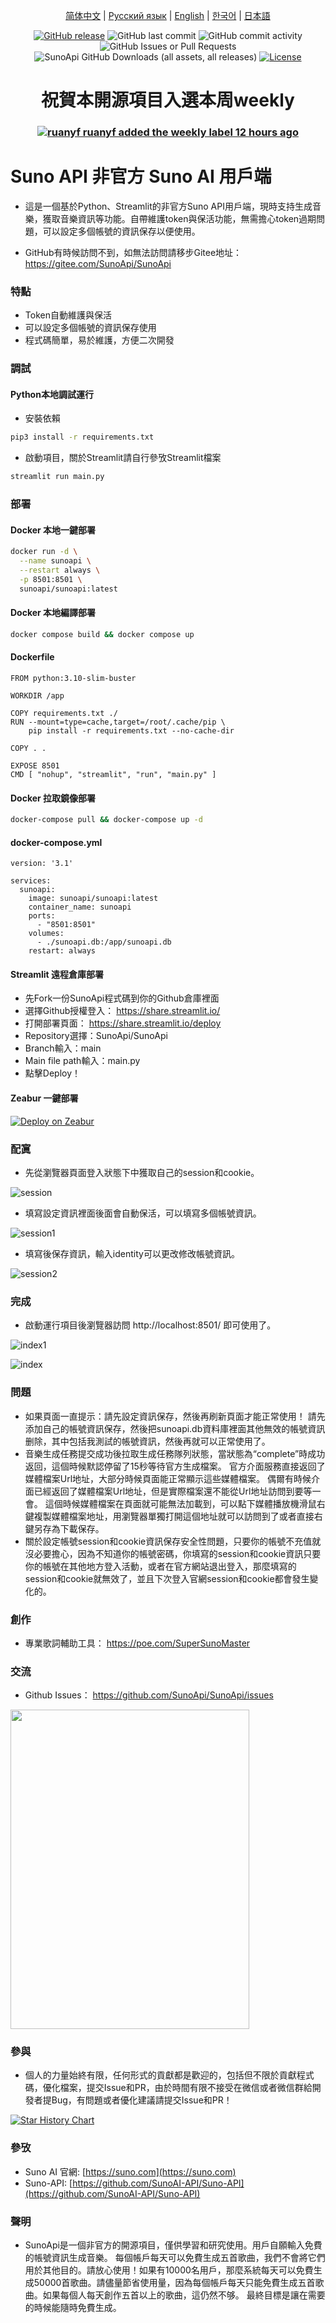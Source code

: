 <div align="center">

[简体中文](README_ZH.md) | [Русский язык](README_RU.md) | [English](README.md) | [한국어](README_KR.md) | [日本語](README_JP.md)


[![GitHub release](https://img.shields.io/static/v1?label=release&message=v1.0.0&color=blue)](https://www.github.com/novicezk/midjourney-proxy)  ![GitHub last commit](https://img.shields.io/github/last-commit/SunoApi/SunoApi)  ![GitHub commit activity](https://img.shields.io/github/commit-activity/t/SunoApi/SunoApi)  ![GitHub Issues or Pull Requests](https://img.shields.io/github/issues/SunoApi/SunoApi)  ![SunoApi GitHub Downloads (all assets, all releases)](https://img.shields.io/github/downloads/SunoApi/SunoApi/total)  [![License](https://img.shields.io/badge/license-MIT-4EB1BA.svg)](https://www.apache.org/licenses/LICENSE-2.0.html)


# 祝賀本開源項目入選本周weekly
### [![ruanyf](https://avatars.githubusercontent.com/u/905434?s=20) ruanyf added the weekly label 12 hours ago](https://github.com/ruanyf/weekly/issues/4263)

</div>


# Suno API 非官方 Suno AI 用戶端

- 這是一個基於Python、Streamlit的非官方Suno API用戶端，現時支持生成音樂，獲取音樂資訊等功能。自帶維護token與保活功能，無需擔心token過期問題，可以設定多個帳號的資訊保存以便使用。

- GitHub有時候訪問不到，如無法訪問請移步Gitee地址： https://gitee.com/SunoApi/SunoApi

### 特點

- Token自動維護與保活
- 可以設定多個帳號的資訊保存使用
- 程式碼簡單，易於維護，方便二次開發

### 調試

#### Python本地調試運行

- 安裝依賴

```bash
pip3 install -r requirements.txt
```

- 啟動項目，關於Streamlit請自行參攷Streamlit檔案

```bash
streamlit run main.py
```

### 部署

#### Docker 本地一鍵部署

```bash
docker run -d \
  --name sunoapi \
  --restart always \
  -p 8501:8501 \
  sunoapi/sunoapi:latest
```

#### Docker 本地編譯部署

```bash
docker compose build && docker compose up
```

#### Dockerfile

```docker
FROM python:3.10-slim-buster

WORKDIR /app

COPY requirements.txt ./
RUN --mount=type=cache,target=/root/.cache/pip \
    pip install -r requirements.txt --no-cache-dir

COPY . .

EXPOSE 8501
CMD [ "nohup", "streamlit", "run", "main.py" ]
```

#### Docker 拉取鏡像部署

```bash
docker-compose pull && docker-compose up -d
```

#### docker-compose.yml

```docker
version: '3.1'

services:
  sunoapi:
    image: sunoapi/sunoapi:latest
    container_name: sunoapi
    ports:
      - "8501:8501"
    volumes:
      - ./sunoapi.db:/app/sunoapi.db
    restart: always
```

#### Streamlit 遠程倉庫部署

- 先Fork一份SunoApi程式碼到你的Github倉庫裡面
- 選擇Github授權登入： https://share.streamlit.io/
- 打開部署頁面： https://share.streamlit.io/deploy
- Repository選擇：SunoApi/SunoApi
- Branch輸入：main
- Main file path輸入：main.py
- 點擊Deploy！

#### Zeabur 一鍵部署

[![Deploy on Zeabur](https://zeabur.com/button.svg)](https://zeabur.com/templates/5BLAEZ)

### 配寘

- 先從瀏覽器頁面登入狀態下中獲取自己的session和cookie。

![session](https://sunoapi.net/images/session.png)

- 填寫設定資訊裡面後面會自動保活，可以填寫多個帳號資訊。

![session1](https://sunoapi.net/images/session1.png)

- 填寫後保存資訊，輸入identity可以更改修改帳號資訊。

![session2](https://sunoapi.net/images/session2.png)

### 完成

- 啟動運行項目後瀏覽器訪問 http://localhost:8501/ 即可使用了。

![index1](https://sunoapi.net/images/index1.png)

![index](https://sunoapi.net/images/index.png)


### 問題

- 如果頁面一直提示：請先設定資訊保存，然後再刷新頁面才能正常使用！ 請先添加自己的帳號資訊保存，然後把sunoapi.db資料庫裡面其他無效的帳號資訊删除，其中包括我測試的帳號資訊，然後再就可以正常使用了。
- 音樂生成任務提交成功後拉取生成任務隊列狀態，當狀態為“complete”時成功返回，這個時候默認停留了15秒等待官方生成檔案。 官方介面服務直接返回了媒體檔案Url地址，大部分時候頁面能正常顯示這些媒體檔案。 偶爾有時候介面已經返回了媒體檔案Url地址，但是實際檔案還不能從Url地址訪問到要等一會。 這個時候媒體檔案在頁面就可能無法加載到，可以點下媒體播放機滑鼠右鍵複製媒體檔案地址，用瀏覽器單獨打開這個地址就可以訪問到了或者直接右鍵另存為下載保存。
- 關於設定帳號session和cookie資訊保存安全性問題，只要你的帳號不充值就沒必要擔心，因為不知道你的帳號密碼，你填寫的session和cookie資訊只要你的帳號在其他地方登入活動，或者在官方網站退出登入，那麼填寫的session和cookie就無效了，並且下次登入官網session和cookie都會發生變化的。


### 創作

- 專業歌詞輔助工具： https://poe.com/SuperSunoMaster


### 交流

- Github Issues： https://github.com/SunoApi/SunoApi/issues

<img src="https://sunoapi.net/images/wechat.jpg" width="382px" height="511px" />


### 參與

- 個人的力量始終有限，任何形式的貢獻都是歡迎的，包括但不限於貢獻程式碼，優化檔案，提交Issue和PR，由於時間有限不接受在微信或者微信群給開發者提Bug，有問題或者優化建議請提交Issue和PR！

[![Star History Chart](https://api.star-history.com/svg?repos=SunoApi/SunoApi&type=Timeline)](https://star-history.com/#SunoApi/SunoApi&Timeline)


### 參攷

- Suno AI 官網: [https://suno.com](https://suno.com)
- Suno-API: [https://github.com/SunoAI-API/Suno-API](https://github.com/SunoAI-API/Suno-API)


### 聲明

- SunoApi是一個非官方的開源項目，僅供學習和研究使用。用戶自願輸入免費的帳號資訊生成音樂。 每個帳戶每天可以免費生成五首歌曲，我們不會將它們用於其他目的。請放心使用！如果有10000名用戶，那麼系統每天可以免費生成50000首歌曲。請儘量節省使用量，因為每個帳戶每天只能免費生成五首歌曲。如果每個人每天創作五首以上的歌曲，這仍然不够。 最終目標是讓在需要的時候能隨時免費生成。

